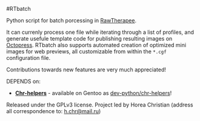 #RTbatch

Python script for batch porcessing in [RawTherapee](https://en.wikipedia.org/wiki/RawTherapee).

It can currenly process one file while iterating through a list of profiles, and generate usefule template code for publishing resulting images on [Octopress](https://github.com/imathis/octopress). RTbatch also supports automated creation of optimized mini images for web previews, all customizable from within the ```*.cgf``` configuration file. 

Contributions towards new features are very much appreciated!

DEPENDS on:

* [**Chr-helpers**](https://github.com/TheChymera/chr-helpers) - available on Gentoo as [dev-python/chr-helpers](https://github.com/TheChymera/chymeric/tree/master/dev-python/chr-helpers)!


Released under the GPLv3 license.
Project led by Horea Christian (address all correspondence to: h.chr@mail.ru)
